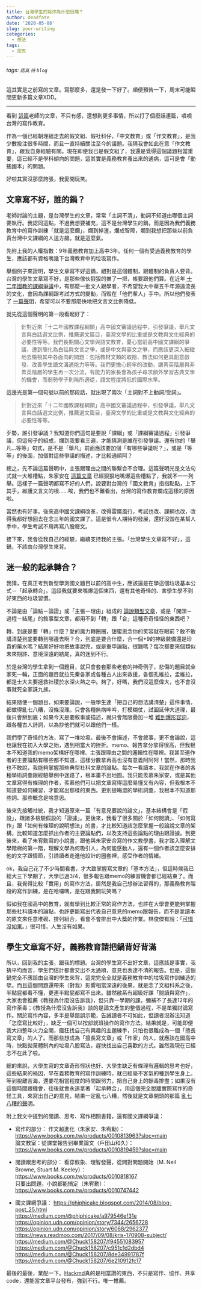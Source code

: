 ```yaml
---
title: 台灣學生的寫作為什麼很爛？
author: deadfate
date: '2020-05-08'
slug: poor-writing
categories:
  - 想法
tags:
  - 認真
---
```

###### tags: `認真` `待` `blog`
這其實是之前寫的文章。寫那麼多，還是發一下好了。順便預告一下，周末可能瞬間更新多篇文章XDD。  

----
看到 [這篇](https://www.facebook.com/enchieh.chao/posts/10157279128493196)老師的文章，不只有感，還想到更多事情，所以打了個廢話連篇，噴噴台灣的寫作教育。  
  
作為一個已經朝理組走去的假文組、假社科仔，「中文教育」或「作文教育」，是我少數投注很多時間，而且一直持續關注至今的議題。我猜我會如此在意「作文教育」，跟我自身經驗有關。現在即便我已是假文組了，我還是覺得這個議題相當重要，這已經不是學科傾向的問題，這其實是義務教育養出來的通病，這可是會「動搖國本」的問題。  

好啦其實沒那麼誇張，我愛開玩笑。  

## 文章寫不好，誰的鍋？  

老師討論的主題，是台灣學生的文章，常常「主詞不清」，動詞不知道由哪個主詞要執行。我認同這點，不過我想要補充，這不是台灣學生的鍋，而是因為我們義務教育中的寫作訓練「就是這麼爛」，爛到掉渣，爛成智障，爛到我想把那些以前負責台灣中文課綱的人送方艙。就是這麼氣。

先附上我的人權指數：9年義務教育加上高中3年。任何一個有受過義務教育的學生，應該都有資格嘴幾下台灣教育中的垃圾寫作。

舉個例子來證明，學生文章寫不好這鍋，絕對是這個體制，跟體制的負責人要背。台灣的學生文章寫不好，是那些傢伙狠狠的推了一把，帳要跟他們算。在近年 [十二年國教的課綱爭議](https://opinion.udn.com/opinion/story/7344/2656728)中，有那麼一批文人跟學者，不希望我大中華五千年源遠流長的文化，會因為課綱跟考試方式的變動，而毀在「他們輩人」手中。所以他們發表了 [一篇聲明](https://sites.google.com/view/guoyuwenshiwomendewuyu/%E9%A6%96%E9%A0%81?authuser=3)，希望可以不要那麼快地把文言文比例降低。

就先從這個聲明的第一段看起好了：  

> 針對近來「十二年國教課程綱領」高中國文審議過程中，引發爭議，舉凡文言與白話選文比例，推薦選文篇目，臺灣文學的比重或是文教與文化經典的必要性等等。我們長期關心文學與語文教育，憂心當前高中國文課綱的爭議，遭到簡化為白話與文言之爭，或是中文與臺文之爭，而應該更深入細緻地去檢視其中各面向的問題：包括教材文類的取捨、教法如何更具創意啟發、改善學生語文溝通能力等等。我們更擔心輕率的改動，讓菁英階層與非菁英階層的學生再一次分流，有能力的家長會為孩子尋求額外學習古典文學的機會，而弱勢學子則無所適從，語文程度將低於國際水準。  

這邊光是第一個句號以前的那段話，就出現了兩次「主詞對不上動詞/受詞」。  

> 針對近來「十二年國教課程綱領」高中國文審議過程中，引發爭議，舉凡文言與白話選文比例，推薦選文篇目，臺灣文學的比重或是文教與文化經典的必要性等等。  
 
歹勢，誰引發爭議？我知道你們這句是要說「課綱」或「課綱審議過程」引發爭議，但這句子的組成，爛到我要看三遍，才能猜測是誰在引發爭議。還有你的「舉凡...等等」句式，是不是「舉凡」前面應該要加個「有哪些爭議呢？」，或是「等等」的後面，加個對這些爭議的描述，才比較通順阿？  

總之，先不論這篇聲明中，主張跟理由之間的聯繫合不合理。這篇聲明光是文法句式就一大堆槽點，朱家安在 [這篇文章](https://news.readmoo.com/2017/09/08/kris-170908-subject/) 已經狠狠地嘴爆這些槽點了，我就不一一列舉。這樣子一篇聲明都寫不好的人們，說要對台灣的「國文教育」指指點點，上下其手，維護文言文的根……唉，我們也不難看出，台灣的寫作教育爛成這樣的原因啦。  

當然也有好事。後來高中國文課綱改革，改得雷厲風行，考試也改、課綱也改，改得我都好想回去在念三年的國文課了。這是很令人期待的發展，還好沒毀在某幫人手中，學生考試不用再寫八股廢文。  

接下來，我會從我自己的經驗，繼續支持我的主張。「台灣學生文章寫不好」，這鍋，不該由台灣學生來背。  

## 迷一般的起承轉合？  
我猜，在真正考到新型學測國文題目以前的高中生，應該還是在學這個垃圾基本公式－「起承轉合」。這段我就要來嘴爆這個東西，還有其他奇怪的、害學生學不到好東西的垃圾習慣。  

不論是由「論點－論證」或「主張－理由」組成的 [論說類型文章](https://opinion.udn.com/opinion/story/6068/1260232)，或是「開頭－過程－結尾」的敘事型文章，都用不到「轉」跟「合」這種奇奇怪怪的東西吧？  

轉，到底是要「轉」什麼？愛的魔力轉圈圈，甜蜜思念你的笑容就在眼前？敢不敢講清楚到底要轉到哪邊去啊？合，到底是要合什麼，合一個+9的神級裝備還是珍貴的藥水嗎？結尾好好地把故事說完，或是重申論點，很難嗎？每次都要來個類似未來期許、意境深遠的結尾，真的迷到不行。  

於是台灣的學生拿到一個題目，就只會套套那些老套的神奇例子，悲傷的題目就全家死一輪，正面的題目就拉先秦各家或各種古人出來救援，各個孔維拉，孟維拉，都是士大夫要拯救社稷於水深火熱之中。夠了，好嗎，我們沒這麼偉大，也不會沒事就死全家誅九族。  

結果隨便一個題目，如果要論說，一般學生連「把自己的想法講清楚」這件事情，都做得亂七八糟，沒條沒理。只會各種無病呻吟，打模糊仗，試圖延伸大道理，最後只會掰到底；如果今天是要敘事或描述，就只會無限疊加一堆 [難到爆形容詞](https://medium.com/@Chuck158207/f94551083957)，跟各種古人詩詞，以為抄他們就可以跟他們一樣。  

我們學了奇怪的方法，寫了一堆垃圾。最後不會描述，不會敘事，更不會論說，這也讓我在初入大學之始，遇到相當大的挫折。memo、報告拿分拿得很高，但我根本不知道我的memo架構好在哪裡、主張跟理由之間的邏輯性在哪裡。我甚至連作者的主要論點有哪些都不知道，這樣分數拿再高也沒有意義阿阿阿！當然，那時我也不敢說，我能夠掌握那些典型社科文章的論點。每次一看讀本，我就在作者的各種學術詞彙跟經驗舉例中迷路了，根本畫不出地圖。我只能羨慕朱家安，或是其他文章寫得有條理的作者，羨慕他們可以把文章寫得這麼易懂又有內容，但我根本不知道要如何練習，才能寫出那樣的東西。更別提晦澀的學術詞彙，我根本不知道那些詞、那些概念是啥意思。  

後來先接觸社統，我才知道原來一篇「有意見要說的論文」，基本結構會是「假設」，跟諸多檢驗假設的「證據」。更後來，我看了很多關於「如何閱讀」、「如何寫作」跟「如何有條理的說明想法」的書，才比較知道該怎麼掌握一般論說文章的架構，比較知道怎麼抓出作者的主要論點們，以及支持這些論點的理由跟證據。到更後來，看了朱宥勳寫的小說書，跟他與朱家安合寫的作文教學書，我才踏入理解文學階梯的第一階，理解文學為何吸引人，為何能感動人，還有一個作者該怎麼安排他的文字跟情節，引誘讀者走進他設計的圈套裡，感受作者的情緒。  

ok，我自己花了不少時間看書，才大致掌握寫文章的「基本方法」，但這時候我已經大三下學期了，大學已過3/4，很多報告跟memo的練習機會都已經結束了。而且，我覺得比較「實用」的寫作方法，居然是我自己想辦法習得的，那義務教育階段的寫作訓練，是在哈囉嗎，是在跟我開玩笑嗎？  

假如我在國高中的教育，就有學到比較正常的寫作方法，也許在大學會更能夠掌握那些社科讀本的論點，也許更能寫出代表自己意見的memo跟報告，而不是拿讀本的原文來任意堆砌、排列組合，看會不會排出中大獎的作業。林俊傑有說：「[可惜沒如果](https://youtu.be/vsBf_0gDxSM?t=297)。」很可惜，人生沒有如果。  

## 學生文章寫不好，義務教育請把鍋背好背滿

所以，回到我的主張，跟我的標題。台灣的學生寫不出好文章，這應該是事實，我猜平均而言，學生們估計都會交出不太通順，意見也表達不清的報告。但是，這個鍋完全不應該由台灣的學生來背，這完完全全就是義務教育中的垃圾寫作訓練造的孽。而且這個問題還帶來（對我）影響相當深遠的後果，就是念了文組科系之後，半點屁都看不懂，更連半點屁都寫不出來。雖然敝系有超級好課「閱讀與寫作」，大家也會推薦《教授為什麼沒告訴我》，但只靠一學期的課，彌補不了長達12年的寫作荼毒；《教授為什麼沒告訴我》談的是論文產生的整個過程，不是單獨討論寫作。關於寫作內容，多半是舉錯誤示範，告誡讀者不可如此，但讀者沒辦法知道「怎麼寫比較好」，缺乏一個可以按部就班操作的寫作方法。結果就是，可能即便我大四整年火力全開，瘋狂找自己有興趣的主題練手，只怕也很難成為一個「擅長寫文章」的人了。而那些想成為「擅長寫文章」或「作家」的人，就應該在國高中時，快點拋棄體制內的垃圾八股寫法，趕快找出自己喜歡的方式。雖然我現在已經志不在此了啦。  

總的來說，大學生寫的文章奇形怪狀也好、大學生缺乏有條理有邏輯的思考也好，這些結果的禍因，早在義務教育的寫作訓練時，就已經毫不客氣的種到學生身上。等到脫離苦海，還要花相當程度的時間跟努力，把自己身上的餘毒排盡；如果沒有這個時間跟機會，往後就會永遠拿著「起承轉合」，用這個完全脫離實際寫作的奇怪工具，來寫出自己的意見，結果一定亂七八糟，然後就是文章開頭的那篇 [亂七八糟的聲明](https://sites.google.com/view/guoyuwenshiwomendewuyu/%E9%A6%96%E9%A0%81?authuser=3)。  


附上我文中提到的閱讀、思考、寫作相關書籍，還有國文課綱爭議：
- 寫作的部分：
作文超進化（朱家安、朱宥勳）：  
<https://www.books.com.tw/products/0010813963?sloc=main>  
論文教室：從課堂報告到畢業論文（戶田山和久）：  
<https://www.books.com.tw/products/0010819459?sloc=main>  

- 閱讀跟思考的部分：
看穿假象、理智發聲，從問對問題開始（M. Neil Browne, Stuart M. Keeley）：  
https://www.books.com.tw/products/0010818167  
只要出問題，小說都能搞定（朱宥勳）：  
<https://www.books.com.tw/products/0010747442>  
- 國文課綱爭議：
<https://phiphicake.blogspot.com/2014/08/blog-post_25.html>  
<https://medium.com/@phiphicake/a979546ef31e>  
<https://opinion.udn.com/opinion/story/7344/2656728>  
<https://opinion.udn.com/opinion/story/6068/2962377>  
<https://news.readmoo.com/2017/09/08/kris-170908-subject/>  
<https://medium.com/@Chuck158207/f94551083957>  
<https://medium.com/@Chuck158207/c951c1d2dbd4>  
<https://medium.com/@Chuck158207/8de34991787f>  
<https://medium.com/@Chuck158207/6e210912fc17>  

最後的最後，業配一下。[Hackmd](https://hackmd.io/)真的是相當讚的東西，不只是寫作、協作、共享code，還能當文章平台發布，強到不行。唯一推薦。